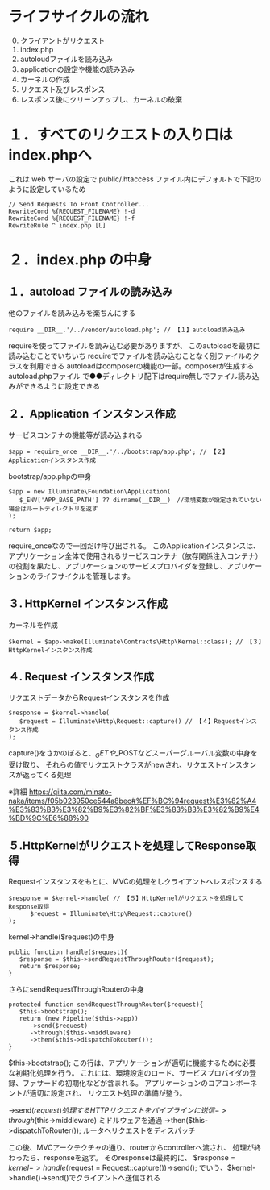# ライフサイクルの流れ

0. クライアントがリクエスト
1. index.php
2. autoloudファイルを読み込み
3. applicationの設定や機能の読み込み
4. カーネルの作成
5. リクエスト及びレスポンス
6. レスポンス後にクリーンアップし、カーネルの破棄



# １．すべてのリクエストの入り口はindex.phpへ

これは web サーバの設定で public/.htaccess ファイル内にデフォルトで下記のように設定しているため

```php:public/.htaccess
// Send Requests To Front Controller...
RewriteCond %{REQUEST_FILENAME} !-d
RewriteCond %{REQUEST_FILENAME} !-f
RewriteRule ^ index.php [L]
```

# ２．index.php の中身

## １．autoload ファイルの読み込み
他のファイルを読み込みを楽ちんにする

````php:index.php
require __DIR__.'/../vendor/autoload.php'; // 【１】autoload読み込み
````

requireを使ってファイルを読み込む必要がありますが、
このautoloadを最初に読み込むことでいちいち
requireでファイルを読み込むことなく別ファイルのクラスを利用できる
autoloadはcomposerの機能の一部。composerが生成するautoload.phpファイル
で●●ディレクトリ配下はrequire無しでファイル読み込みができるように設定できる

## ２．Application インスタンス作成
サービスコンテナの機能等が読み込まれる
```php:index.php
$app = require_once __DIR__.'/../bootstrap/app.php'; // 【２】Applicationインスタンス作成
```

bootstrap/app.phpの中身

```php:bootstrap/app.php
$app = new Illuminate\Foundation\Application(
   $_ENV['APP_BASE_PATH'] ?? dirname(__DIR__)　//環境変数が設定されていない場合はルートディレクトリを返す
);

return $app;
```
require_onceなので一回だけ呼び出される。
このApplicationインスタンスは、アプリケーション全体で使用されるサービスコンテナ（依存関係注入コンテナ）の役割を果たし、アプリケーションのサービスプロバイダを登録し、アプリケーションのライフサイクルを管理します。


## ３. HttpKernel インスタンス作成
カーネルを作成
```php:/vendor/laravel/framework/src/Illuminate/Foundation/Http/Kernel.php
$kernel = $app->make(Illuminate\Contracts\Http\Kernel::class); // 【３】HttpKernelインスタンス作成
```

## ４. Request インスタンス作成
リクエストデータからRequestインスタンスを作成
```php:index.php
$response = $kernel->handle(
   $request = Illuminate\Http\Request::capture() // 【４】Requestインスタンス作成
);
```

capture()をさかのぼると、$_GETや$_POSTなどスーパーグルーバル変数の中身を受け取り、
それらの値でリクエストクラスがnewされ、リクエストインスタンスが返ってくる処理

※詳細
https://qiita.com/minato-naka/items/f05b023950ce544a8bec#%EF%BC%94request%E3%82%A4%E3%83%B3%E3%82%B9%E3%82%BF%E3%83%B3%E3%82%B9%E4%BD%9C%E6%88%90

## ５.HttpKernelがリクエストを処理してResponse取得
Requestインスタンスをもとに、MVCの処理をしクライアントへレスポンスする
```php:index.php
$response = $kernel->handle( // 【５】HttpKernelがリクエストを処理してResponse取得
      $request = Illuminate\Http\Request::capture()
);
```
kernel->handle($request)の中身

```php:index.php
public function handle($request){
   $response = $this->sendRequestThroughRouter($request);
   return $response;
}
```

さらにsendRequestThroughRouterの中身

```php:/vendor/laravel/framework/src/Illuminate/Foundation/Http/Kernel.php
protected function sendRequestThroughRouter($request){
   $this->bootstrap();
   return (new Pipeline($this->app))
      ->send($request)
      ->through($this->middleware)
      ->then($this->dispatchToRouter());
}
```

$this->bootstrap();
この行は、アプリケーションが適切に機能するために必要な初期化処理を行う。
これには、環境設定のロード、サービスプロバイダの登録、ファサードの初期化などが含まれる。
アプリケーションのコアコンポーネントが適切に設定され、
リクエスト処理の準備が整う。


->send($request)
処理するHTTPリクエストをパイプラインに送信
->through($this->middleware)
ミドルウェアを通過
->then($this->dispatchToRouter());
ルータへリクエストをディスパッチ

この後、MVCアークテクチャの通り、routerからcontrollerへ渡され、
処理が終わったら、responseを返す。
そのresponseは最終的に、
$response = $kernel->handle($request = Request::capture())->send();
でいう、$kernel->handle()->send()でクライアントへ送信される

